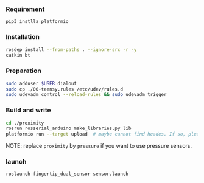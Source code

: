 ### Requirement
```
pip3 instlla platformio
```

### Installation
```bash
rosdep install --from-paths . --ignore-src -r -y
catkin bt
```

### Preparation
```bash
sudo adduser $USER dialout
sudo cp ./00-teensy.rules /etc/udev/rules.d
sudo udevadm control --reload-rules && sudo udevadm trigger
```

### Build and write
```bash
cd ./proximity
rosrun rosserial_arduino make_libraries.py lib
platformio run --target upload  # maybe cannot find heades. If so, please launch new terminal and try after source-ing the workspace again
```
NOTE: replace `proximity` by `pressure` if you want to use pressure sensors.

### launch
```bash
roslaunch fingertip_dual_sensor sensor.launch
```
